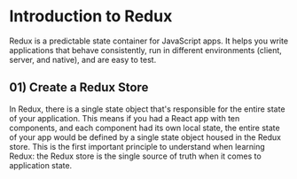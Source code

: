 # Introduction to Redux

Redux is a predictable state container for JavaScript apps. It helps you write applications that behave consistently, run in different environments (client, server, and native), and are easy to test.

## 01) Create a Redux Store

In Redux, there is a single state object that's responsible for the entire state of your application. This means if you had a React app with ten components, and each component had its own local state, the entire state of your app would be defined by a single state object housed in the Redux store. This is the first important principle to understand when learning Redux: the Redux store is the single source of truth when it comes to application state.

